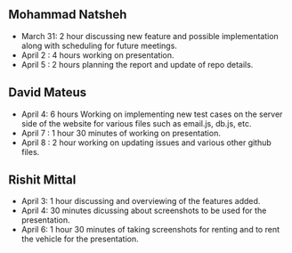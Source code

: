 ## Mohammad Natsheh

- March 31: 2 hour discussing new feature and possible implementation along with scheduling for future meetings.
- April 2 : 4 hours working on presentation.
- April 5 : 2 hours planning the report and update of repo details.

## David Mateus

- April 4: 6 hours Working on implementing new test cases on the server side of the website for various files such as email.js, db.js, etc.
- April 7 : 1 hour 30 minutes of working on presentation.
- April 8 : 2 hour working on updating issues and various other github files.

## Rishit Mittal

- April 3: 1 hour discussing and overviewing of the features added.
- April 4: 30 minutes dicussing about screenshots to be used for the presentation.
- April 6: 1 hour 30 minutes of taking screenshots for renting and to rent the vehicle for the presentation.
